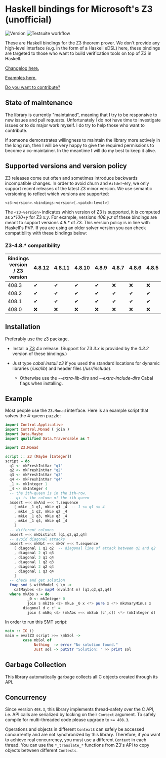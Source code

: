 # Haskell bindings for Microsoft's Z3 (unofficial)

![Version](https://img.shields.io/hackage/v/z3)
![Testsuite workflow](https://github.com/IagoAbal/haskell-z3/actions/workflows/testsuite.yml/badge.svg)

These are Haskell bindings for the Z3 theorem prover.
We don't provide any high-level interface (e.g. in the form of a Haskell eDSL) here,
these bindings are targeted to those who want to build verification tools on top of Z3 in Haskell.

[Changelog here.](CHANGES.md)

[Examples here.](examples)

[Do you want to contribute?](HACKING.md)

## State of maintenance

The library is currently "maintained", meaning that I try to be responsive to new
issues and pull requests.
Unfortunately I do not have time to investigate issues or to do major work myself.
I do try to help those who want to contribute.

If someone demonstrates willingness to maintain the library more actively
in the long run, then I will be very happy to give the required permissions
to become a co-maintainer.
In the meantime I will do my best to keep it alive.

## Supported versions and version policy

Z3 releases come out often and sometimes introduce backwards incompatible changes.
In order to avoid churn and `#ifdef`-ery, we only support recent releases of the latest Z3 minor version.
We use semantic versioning to reflect which versions are supported:

    <z3-version>.<bindings-version>[.<patch-level>]

The `<z3-version>` indicates which version of Z3 is supported, it is computed as
_x*100+y_ for Z3 _x.y_. For example, versions _408.y.z_ of these bindings are
meant to support versions _4.8.*_ of Z3.
This version policy is in line with Haskell's PVP.
If you are using an older solver version you can check compatibility with these bindings below:

### Z3-4.8.* compatibility

| Bindings version / Z3 version  | 4.8.12  | 4.8.11  | 4.8.10  | 4.8.9   | 4.8.7   | 4.8.6   | 4.8.5   | 4.8.4   | 4.8.3   | 4.8.1   |
| ----              | ---    | ---    | ---    | ---    | ---    | ---    | ---    | ---    | ---    | ---    |
| 408.3             | ✔      | ✔      | ✔      | ✔      | ❌     | ❌     | ❌     | ❌     | ❌     | ❌     |
| 408.2             | ✔      | ✔      | ✔      | ✔      | ✔      | ✔      | ✔      | ❌     | ❌     | ❌     |
| 408.1             | ✔      | ✔      | ✔      | ✔      | ✔      | ✔      | ✔      | ✔      | ✔      | ✔      |
| 408.0             | ❌     | ❌     | ❌     | ❌     | ❌     | ❌     | ❌     | ✔      | ✔      | ✔      |


## Installation

Preferably use the [z3](http://hackage.haskell.org/package/z3) package.

* Install a [Z3](https://github.com/Z3Prover/z3) *4.x* release.
  (Support for Z3 *3.x* is provided by the *0.3.2* version of these bindings.)
* Just type _cabal install z3_ if you used the standard locations for dynamic libraries (_/usr/lib_) and header files (_/usr/include_).

    * Otherwise use the _--extra-lib-dirs_ and _--extra-include-dirs_ Cabal flags when installing.

## Example

Most people use the `Z3.Monad` interface.
Here is an example script that solves the 4-queen puzzle:

```haskell
import Control.Applicative
import Control.Monad ( join )
import Data.Maybe
import qualified Data.Traversable as T

import Z3.Monad

script :: Z3 (Maybe [Integer])
script = do
  q1 <- mkFreshIntVar "q1"
  q2 <- mkFreshIntVar "q2"
  q3 <- mkFreshIntVar "q3"
  q4 <- mkFreshIntVar "q4"
  _1 <- mkInteger 1
  _4 <- mkInteger 4
  -- the ith-queen is in the ith-row.
  -- qi is the column of the ith-queen
  assert =<< mkAnd =<< T.sequence
    [ mkLe _1 q1, mkLe q1 _4  -- 1 <= q1 <= 4
    , mkLe _1 q2, mkLe q2 _4
    , mkLe _1 q3, mkLe q3 _4
    , mkLe _1 q4, mkLe q4 _4
    ]
  -- different columns
  assert =<< mkDistinct [q1,q2,q3,q4]
  -- avoid diagonal attacks
  assert =<< mkNot =<< mkOr =<< T.sequence
    [ diagonal 1 q1 q2  -- diagonal line of attack between q1 and q2
    , diagonal 2 q1 q3
    , diagonal 3 q1 q4
    , diagonal 1 q2 q3
    , diagonal 2 q2 q4
    , diagonal 1 q3 q4
    ]
  -- check and get solution
  fmap snd $ withModel $ \m ->
    catMaybes <$> mapM (evalInt m) [q1,q2,q3,q4]
  where mkAbs x = do
          _0 <- mkInteger 0
          join $ mkIte <$> mkLe _0 x <*> pure x <*> mkUnaryMinus x
        diagonal d c c' =
          join $ mkEq <$> (mkAbs =<< mkSub [c',c]) <*> (mkInteger d)
```

In order to run this SMT script:

```haskell
main :: IO ()
main = evalZ3 script >>= \mbSol ->
        case mbSol of
             Nothing  -> error "No solution found."
             Just sol -> putStr "Solution: " >> print sol
```

## Garbage Collection

This library automatically garbage collects all C objects created through its API.

## Concurrency

Since version `408.3`, this library implements thread-safety over the C API,
i.e. API calls are serialized by locking on their `Context` argument.
To safely compile for multi-threaded code please upgrade to `>= 408.3`.

Operations and objects in different `Context`s can safely be accessed concurrently
and are not synchronized by this library.
Therefore, if you want to achieve real concurrency,
you must use a different `Context` in each thread.
You can use the `*_translate_*` functions from Z3's API to copy objects between different `Contexts`.

